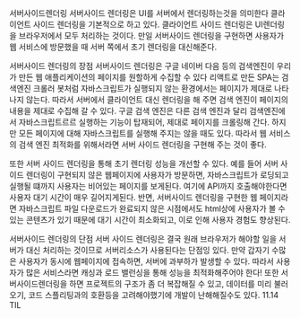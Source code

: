 서버사이드렌더링
서버사이드 렌더링은 UI를 서버에서 렌더링하는것을 의미한다
클라이언트 사이드 렌더링을 기본적으로 하고 있다. 클라이언트 사이드 렌더링은 UI렌더링을 브라우저에서 모두 처리하는 것이다.
만일 서버사이드 렌더링을 구현하면 사용자가 웹 서비스에 방문했을 때 서버 쪽에서 초기 렌더링을 대신해준다.

서버사이드 렌더링의 장점
서버사이드 렌더링은 구글 네이버 다음 등의 검색엔진이 우리가 만든 웹 애플리케이션의 페이지를 원할하게 수집할 수 있다
리액트로 만든 SPA는 검색엔진 크롤러 봇처럼 자바스크립트가 실행되지 않는 환경에서는 페이지가 제대로 나타나지 않는다.
따라서 서버에서 클라이언트 대신 렌더링을 해 주면 검색 엔진이 페이지의 내용을 제대로 수집해 갈 수 있다.
구글 검색 엔진은 다른 검색 엔진과 달리 검색엔진에서 자바스크립트르르 실행하는 기능이 탑재되어,
제대로 페이지를 크롤링해 간다.
하지만 모든 페이지에 대해 자바스크립트를 실행해 주지는 않을 때도 있다.
따라서 웹 서비스의 검색 엔진 최적화를 위해서라면 서버 사이드 렌더링을 구현해 주는 것이 좋다.

또한 서버 사이드 렌더링을 통해 초기 렌더링 성능을 개선할 수 있다. 예를 들어 서버 사이드 렌더링이 구현되지 않은 웹페이지에 사용자가 방문하면, 자바스크립트가 로딩되고 실행될 떄까지 사용자는 비어있는 페이지를 보게된다. 여기에 API까지 호출해야한다면 사용자 대기 시간이 매우 길어지게된다.
반면, 서버사이드 렌더링을 구현한 웹 페이지라면 자바스크립트 파일 다운로드가 완료되지 않은 시점에서도 html상에 사용자가 볼 수 있는 콘텐츠가 있기 때문에 대기 시간이 최소화되고,
이로 인해 사용자 경험도 향상된다.

서버사이드 렌더링의 단점
서버 사이드 렌더링은 결국 원래 브라우저가 해야할 일을 서버가 대신 처리하는 것이므로 서버리소스가 
사용된다는 단점잉 있다. 만약 갑자기 수많은 사용자가 동시에 웹페이지에 접속하면, 서버에 과부하가 발생할 수 있다. 따라서 사용자가 많은 서비스라면 캐싱과 로드 밸런싱을 통해 성능을 최적화해주어야
한다!
또한 서버사이드렌더링을 하면 프로젝트의 구조가 좀 더 복잡해질 수 있고, 데이터를 미리 불러오기, 코드 스플리팅과의 호환등을 고려해야했기에 개발이 난해해질수도 있다.
11.14 TIL